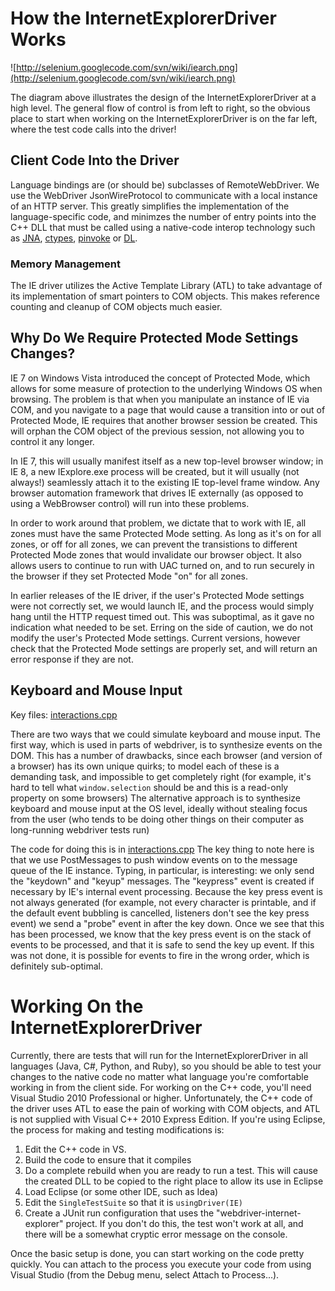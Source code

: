 

# How the InternetExplorerDriver Works #

![http://selenium.googlecode.com/svn/wiki/iearch.png](http://selenium.googlecode.com/svn/wiki/iearch.png)

The diagram above illustrates the design of the InternetExplorerDriver at a high level. The general flow of control is from left to right, so the obvious place to start when working on the InternetExplorerDriver is on the far left, where the test code calls into the driver!

## Client Code Into the Driver ##

Language bindings are (or should be) subclasses of RemoteWebDriver. We use the WebDriver JsonWireProtocol to communicate with a local instance of an HTTP server. This greatly simplifies the implementation of the language-specific code, and minimzes the number of entry points into the C++ DLL that must be called using a native-code interop technology such as [JNA](https://jna.dev.java.net/), [ctypes](http://docs.python.org/library/ctypes.html), [pinvoke](http://msdn.microsoft.com/en-us/library/aa446536.aspx) or [DL](http://www.ruby-doc.org/stdlib/libdoc/dl/rdoc/index.html).

### Memory Management ###

The IE driver utilizes the Active Template Library (ATL) to take advantage of its implementation of smart pointers to COM objects. This makes reference counting and cleanup of COM objects much easier.

## Why Do We Require Protected Mode Settings Changes? ##

IE 7 on Windows Vista introduced the concept of Protected Mode, which allows for some measure of protection to the underlying Windows OS when browsing. The problem is that when you manipulate an instance of IE via COM, and you navigate to a page that would cause a transition into or out of Protected Mode, IE requires that another browser session be created. This will orphan the COM object of the previous session, not allowing you to control it any longer.

In IE 7, this will usually manifest itself as a new top-level browser window; in IE 8, a new IExplore.exe process will be created, but it will usually (not always!) seamlessly attach it to the existing IE top-level frame window. Any browser automation framework that drives IE externally (as opposed to using a WebBrowser control) will run into these problems.

In order to work around that problem, we dictate that to work with IE, all zones must have the same Protected Mode setting. As long as it's on for all zones, or off for all zones, we can prevent the transistions to different Protected Mode zones that would invalidate our browser object. It also allows users to continue to run with UAC turned on, and to run securely in the browser if they set Protected Mode "on" for all zones.

In earlier releases of the IE driver, if the user's Protected Mode settings were not correctly set, we would launch IE, and the process would simply hang until the HTTP request timed out. This was suboptimal, as it gave no indication what needed to be set. Erring on the side of caution, we do not modify the user's Protected Mode settings. Current versions, however check that the Protected Mode settings are properly set, and will return an error response if they are not.

## Keyboard and Mouse Input ##

Key files: [interactions.cpp](http://code.google.com/p/selenium/source/browse/trunk/common/src/cpp/webdriver-interactions/interactions.cpp)

There are two ways that we could simulate keyboard and mouse input. The first way, which is used in parts of webdriver, is to synthesize events on the DOM. This has a number of drawbacks, since each browser (and version of a browser) has its own unique quirks; to model each of these is a demanding task, and impossible to get completely right (for example, it's hard to tell what ` window.selection ` should be and this is a read-only property on some browsers) The alternative approach is to synthesize keyboard and mouse input at the OS level, ideally without stealing focus from the user (who tends to be doing other things on their computer as long-running webdriver tests run)

The code for doing this is in [interactions.cpp](http://code.google.com/p/selenium/source/browse/trunk/common/src/cpp/webdriver-interactions/interactions.cpp) The key thing to note here is that we use PostMessages to push window events on to the message queue of the IE instance. Typing, in particular, is interesting: we only send the "keydown" and "keyup" messages. The "keypress" event is created if necessary by IE's internal event processing. Because the key press event is not always generated (for example, not every character is printable, and if the default event bubbling is cancelled, listeners don't see the key press event) we send a "probe" event in after the key down. Once we see that this has been processed, we know that the key press event is on the stack of events to be processed, and that it is safe to send the key up event. If this was not done, it is possible for events to fire in the wrong order, which is definitely sub-optimal.

# Working On the InternetExplorerDriver #

Currently, there are tests that will run for the InternetExplorerDriver in all languages (Java, C#, Python, and Ruby), so you should be able to test your changes to the native code no matter what language you're comfortable working in from the client side. For working on the C++ code, you'll need Visual Studio 2010 Professional or higher. Unfortunately, the C++ code of the driver uses ATL to ease the pain of working with COM objects, and ATL is not supplied with Visual C++ 2010 Express Edition.  If you're using Eclipse, the process for making and testing modifications is:

  1. Edit the C++ code in VS.
  1. Build the code to ensure that it compiles
  1. Do a complete rebuild when you are ready to run a test. This will cause the created DLL to be copied to the right place to allow its use in Eclipse
  1. Load Eclipse (or some other IDE, such as Idea)
  1. Edit the ` SingleTestSuite ` so that it is ` usingDriver(IE) `
  1. Create a JUnit run configuration that uses the "webdriver-internet-explorer" project. If you don't do this, the test won't work at all, and there will be a somewhat cryptic error message on the console.

Once the basic setup is done, you can start working on the code pretty quickly. You can attach to the process you execute your code from using Visual Studio (from the Debug menu, select Attach to Process...).
